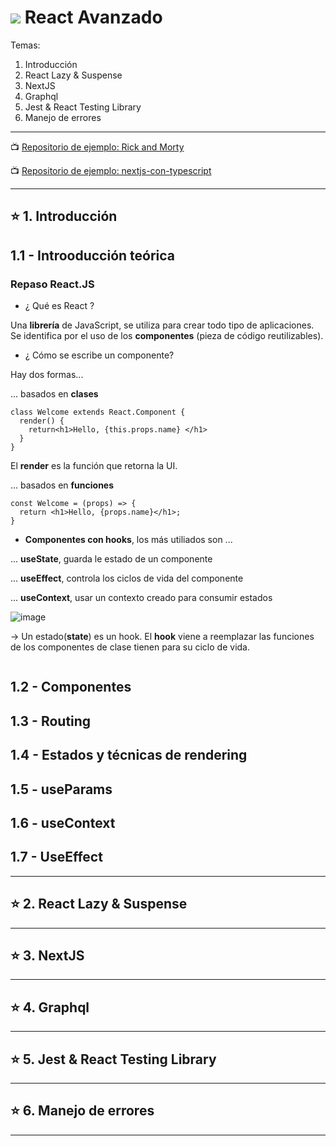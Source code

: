 # <img src="https://img.icons8.com/bubbles/30/null/react.png"/> React Avanzado

Temas: 

1. Introducción
2. React Lazy & Suspense
3. NextJS
4. Graphql
5. Jest & React Testing Library
6. Manejo de errores

---


:tv: [Repositorio de ejemplo: Rick and Morty](https://github.com/CristianHourcade/rick-and-morthy)

:tv: [Repositorio de ejemplo: nextjs-con-typescript](https://github.com/CristianHourcade/nextjs-con-typescript)


---

## :star: 1. Introducción


## 1.1 - Introoducción teórica

### Repaso React.JS

- ¿ Qué es React ?

Una **librería** de JavaScript, se utiliza para crear todo tipo de aplicaciones. Se identifica por el uso de los **componentes** (pieza de código reutilizables).

- ¿ Cómo se escribe un componente?

Hay dos formas...

... basados en **clases**

```JSX
class Welcome extends React.Component {
  render() {
    return<h1>Hello, {this.props.name} </h1>
  }
}
```

El **render** es la función que retorna la UI.

... basados en **funciones**

```JSX21
const Welcome = (props) => {
  return <h1>Hello, {props.name}</h1>;
}
```


- **Componentes con hooks**, los más utiliados son ...

... **useState**, guarda le estado de un componente

... **useEffect**, controla los ciclos de vida del componente

... **useContext**, usar un contexto creado para consumir estados

![image](https://user-images.githubusercontent.com/72580574/209713101-d072a34d-ff8d-4538-b948-e672b8045577.png)


-> Un estado(**state**) es un hook. El **hook** viene a reemplazar las funciones de los componentes de clase tienen para su ciclo de vida.

```JSX

```
## 1.2 - Componentes

## 1.3 - Routing

## 1.4 - Estados y técnicas de rendering

## 1.5 - useParams

## 1.6 - useContext

## 1.7 - UseEffect

---

## :star: 2. React Lazy & Suspense

---

## :star: 3. NextJS

---

## :star: 4. Graphql

---

## :star: 5. Jest & React Testing Library

---

## :star: 6. Manejo de errores

---
